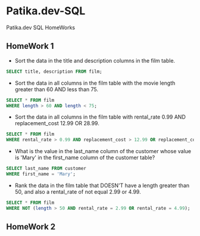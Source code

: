# Patika.dev-SQL
Patika.dev SQL HomeWorks

## HomeWork 1

* Sort the data in the title and description columns in the film table.

```SQL
SELECT title, description FROM film;
```
* Sort the data in all columns in the film table with the movie length greater than 60 AND less than 75. 
```SQL
SELECT * FROM film 
WHERE length > 60 AND length < 75;
```
* Sort the data in all columns in the film table with rental_rate 0.99 AND replacement_cost 12.99 OR 28.99. 
```SQL
SELECT * FROM film
WHERE rental_rate > 0.99 AND replacement_cost > 12.99 OR replacement_cost = 28.99;
```
* What is the value in the last_name column of the customer whose value is 'Mary' in the first_name column of the customer table?

```SQL
SELECT last_name FROM customer
WHERE first_name = 'Mary';
```

* Rank the data in the film table that DOESN'T have a length greater than 50, and also a rental_rate of  not equal 2.99 or 4.99. 
```SQL
SELECT * FROM film
WHERE NOT (length > 50 AND rental_rate = 2.99 OR rental_rate = 4.99);
```

## HomeWork 2
